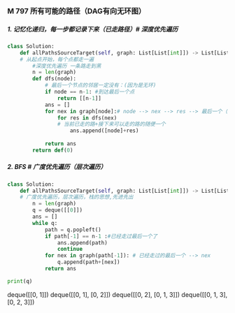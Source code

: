 
### M 797 所有可能的路径（DAG有向无环图）
##### 1. 记忆化递归，每一步都记录下来（已走路径）# 深度优先遍历
```python
class Solution:
    def allPathsSourceTarget(self, graph: List[List[int]]) -> List[List[int]]:
	# 从起点开始，每个点都走一遍
		#深度优先遍历 一条路走到黑
		n = len(graph)
		def dfs(node):
			# 最后一个节点的邻居一定没有：(因为是无环)
			if node == n-1: #到达最后一个点
				return [[n-1]]
			ans = []
			for nex in graph[node]:# node --> nex --> res --> 最后一个（n-1）
				for res in dfs(nex)
				# 当前已走的路+接下来可以走的路的随便一个
					ans.append([node]+res)
				
			return ans
		return def(0)
```
##### 2. BFS # 广度优先遍历（层次遍历）
```python
class Solution:
    def allPathsSourceTarget(self, graph: List[List[int]]) -> List[List[int]]:
	# 广度优先遍历，层次遍历，栈的思想,先进先出
		n = len(graph)
		q = deque([[0]])
		ans = []
		while q:
			path = q.popleft()
			if path[-1] == n-1 :#已经走过最后一个了
				ans.append(path)
				continue
			for nex in graph(path[-1]): # 已经走过的最后一个 --> nex
				q.append(path+[nex])
			return ans

```
```python
print(q)
```
deque([[0, 1]])
deque([[0, 1], [0, 2]])
deque([[0, 2], [0, 1, 3]])
deque([[0, 1, 3], [0, 2, 3]])
